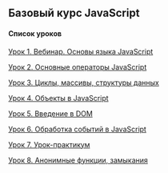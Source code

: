 ## Базовый курс JavaScript

#### Список уроков

[Урок 1. Вебинар. Основы языка JavaScript](https://github.com/Dr0nx/js/tree/lesson_1/lesson_1/) <br>

[Урок 2. Основные операторы JavaScript](https://github.com/Dr0nx/js/tree/lesson_2/lesson_2/) <br>

[Урок 3. Циклы, массивы, структуры данных](https://github.com/Dr0nx/js/tree/lesson_3/lesson_3/) <br>

[Урок 4. Объекты в JavaScript](https://github.com/Dr0nx/js/tree/lesson_4/lesson_4/) <br>

[Урок 5. Введение в DOM](https://github.com/Dr0nx/js/tree/lesson_5/lesson_5/) <br>

[Урок 6. Обработка событий в JavaScript](https://github.com/Dr0nx/js/tree/lesson_6/lesson_6/) <br>

[Урок 7. Урок-практикум](https://github.com/Dr0nx/js/tree/lesson_7/lesson_7/) <br>

[Урок 8. Анонимные функции, замыкания](https://github.com/Dr0nx/js/tree/lesson_8/lesson_8/) <br>
